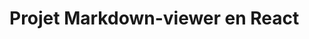 # Projet Markdown-viewer en React


                                                                        